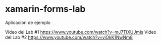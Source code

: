 # xamarin-forms-lab
Aplicación de ejemplo 

Video del Lab #1
https://www.youtube.com/watch?v=mJ7TIXUJmIs
Video del Lab #2
https://www.youtube.com/watch?v=viOkK1NwNm8
